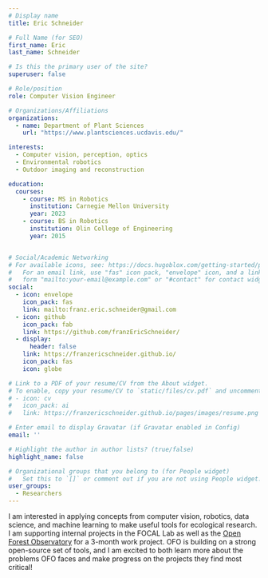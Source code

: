 ```yaml
---
# Display name
title: Eric Schneider

# Full Name (for SEO)
first_name: Eric
last_name: Schneider

# Is this the primary user of the site?
superuser: false

# Role/position
role: Computer Vision Engineer

# Organizations/Affiliations
organizations:
  - name: Department of Plant Sciences
    url: "https://www.plantsciences.ucdavis.edu/"

interests:
  - Computer vision, perception, optics
  - Environmental robotics
  - Outdoor imaging and reconstruction

education:
  courses:
    - course: MS in Robotics
      institution: Carnegie Mellon University
      year: 2023
    - course: BS in Robotics
      institution: Olin College of Engineering
      year: 2015


# Social/Academic Networking
# For available icons, see: https://docs.hugoblox.com/getting-started/page-builder/#icons
#   For an email link, use "fas" icon pack, "envelope" icon, and a link in the
#   form "mailto:your-email@example.com" or "#contact" for contact widget.
social:
  - icon: envelope
    icon_pack: fas
    link: mailto:franz.eric.schneider@gmail.com
  - icon: github
    icon_pack: fab
    link: https://github.com/franzEricSchneider/
  - display:
      header: false
    link: https://franzericschneider.github.io/
    icon_pack: fas
    icon: globe

# Link to a PDF of your resume/CV from the About widget.
# To enable, copy your resume/CV to `static/files/cv.pdf` and uncomment the lines below.
# - icon: cv
#   icon_pack: ai
#   link: https://franzericschneider.github.io/pages/images/resume.png

# Enter email to display Gravatar (if Gravatar enabled in Config)
email: ''

# Highlight the author in author lists? (true/false)
highlight_name: false

# Organizational groups that you belong to (for People widget)
#   Set this to `[]` or comment out if you are not using People widget.
user_groups:
  - Researchers
---
```


I am interested in applying concepts from computer vision, robotics, data science, and machine learning to make useful tools for ecological research. I am supporting internal projects in the FOCAL Lab as well as the [Open Forest Observatory](https://openforestobservatory.org/) for a 3-month work project. OFO is building on a strong open-source set of tools, and I am excited to both learn more about the problems OFO faces and make progress on the projects they find most critical!